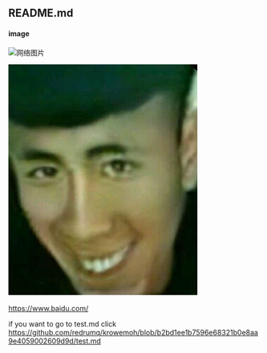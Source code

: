 
## README.md
####  image




![网络图片](http://i0.hdslb.com/bfs/article/125d882c379c965539fb528f31bdfc8c24713a82.jpg)


![avatar](https://github.com/redrumq/krowemoh/blob/28e21ffb9dccee9695ac458110211afc440642c8/ddd.png)




<https://www.baidu.com/>




if you want to go to test.md
click https://github.com/redrumq/krowemoh/blob/b2bd1ee1b7596e68321b0e8aa9e4059002609d9d/test.md
